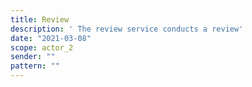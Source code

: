 ```yaml
---
title: Review
description: ' The review service conducts a review'
date: "2021-03-08"
scope: actor_2
sender: ""
pattern: ""
---
```


